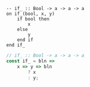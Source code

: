 ```applescript
-- if_ :: Bool -> a -> a -> a
on if_(bool, x, y)
    if bool then
        x
    else
        y
    end if
end if_
```


```javascript
// if_ :: Bool -> a -> a -> a
const if_ = bln =>
    x => y => bln
        ? x
        : y;
```